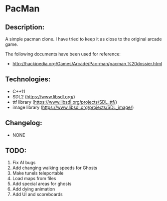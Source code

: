 PacMan
==============

Description:
-----
A simple pacman clone. I have tried to keep it as close to the original arcade game.

The following documents have been used for reference:
- http://hackipedia.org/Games/Arcade/Pac-man/pacman,%20dossier.html

Technologies:
-----
 - C++11
 - SDL2 (https://www.libsdl.org/)
  - ttf library (https://www.libsdl.org/projects/SDL_ttf/)
  - image library (https://www.libsdl.org/projects/SDL_image/)

Changelog:
-----
- NONE

TODO:
-----
1. Fix AI bugs
2. Add changing walking speeds for Ghosts
3. Make tunels teleportable
4. Load maps from files
5. Add special areas for ghosts
6. Add dying animation
7. Add UI and scoreboards
